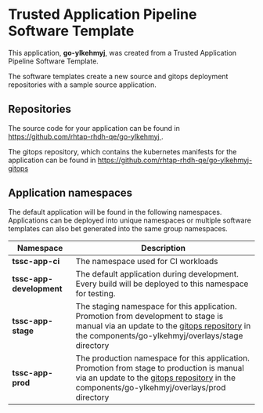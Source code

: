 # Trusted Application Pipeline Software Template

This application, **go-ylkehmyj**, was created from a Trusted Application Pipeline Software Template.

The software templates create a new source and gitops deployment repositories with a sample source application. 

## Repositories

The source code for your application can be found in [https://github.com/rhtap-rhdh-qe/go-ylkehmyj ](https://github.com/rhtap-rhdh-qe/go-ylkehmyj ).
 
The gitops repository, which contains the kubernetes manifests for the application can be found in 
[https://github.com/rhtap-rhdh-qe/go-ylkehmyj-gitops ](https://github.com/rhtap-rhdh-qe/go-ylkehmyj-gitops ) 

## Application namespaces 

The default application will be found in the following namespaces. Applications can be deployed into unique namespaces or multiple software templates can also bet generated into the same group namespaces.  

|  Namespace   |  Description   |  
| -------- | -------- |
| **tssc-app-ci** | The namespace used for CI workloads |
| **tssc-app-development** | The default application during development. Every build will be deployed to this namespace for testing. |
| **tssc-app-stage** | The staging namespace for this application. Promotion from development to stage is manual via an update to the [gitops repository](https://github.com/rhtap-rhdh-qe/go-ylkehmyj-gitops ) in the components/go-ylkehmyj/overlays/stage directory |
| **tssc-app-prod** | The production namespace for this application. Promotion from stage to production is manual via an update to the [gitops repository](https://github.com/rhtap-rhdh-qe/go-ylkehmyj-gitops ) in the components/go-ylkehmyj/overlays/prod directory |